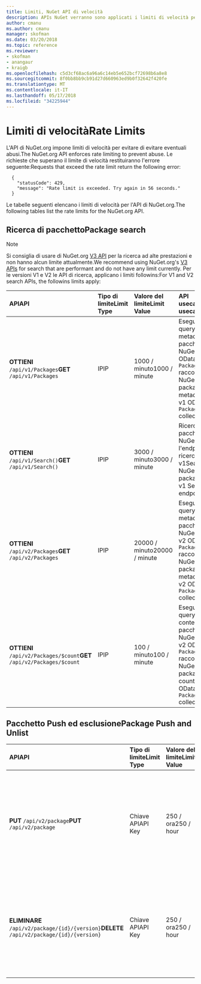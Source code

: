 ```yaml
---
title: Limiti, NuGet API di velocità
description: APIs NuGet verranno sono applicati i limiti di velocità per evitare abusi.
author: cmanu
ms.author: cmanu
manager: skofman
ms.date: 03/20/2018
ms.topic: reference
ms.reviewer:
- skofman
- anangaur
- kraigb
ms.openlocfilehash: c5d3cf68ac6a96a6c14eb5e652bcf72698b6a8e8
ms.sourcegitcommit: 8f0bb8bb9cb91d27d660963ed9b0f32642f420fe
ms.translationtype: MT
ms.contentlocale: it-IT
ms.lasthandoff: 05/17/2018
ms.locfileid: "34225944"
---
```

# <a name="rate-limits"></a><span data-ttu-id="59986-103">Limiti di velocità</span><span class="sxs-lookup"><span data-stu-id="59986-103">Rate Limits</span></span>

<span data-ttu-id="59986-104">L'API di NuGet.org impone limiti di velocità per evitare di evitare eventuali abusi.</span><span class="sxs-lookup"><span data-stu-id="59986-104">The NuGet.org API enforces rate limiting to prevent abuse.</span></span> <span data-ttu-id="59986-105">Le richieste che superano il limite di velocità restituiranno l'errore seguente:</span><span class="sxs-lookup"><span data-stu-id="59986-105">Requests that exceed the rate limit return the following error:</span></span> 

  ~~~
    {
      "statusCode": 429,
      "message": "Rate limit is exceeded. Try again in 56 seconds."
    }
  ~~~

<span data-ttu-id="59986-106">Le tabelle seguenti elencano i limiti di velocità per l'API di NuGet.org.</span><span class="sxs-lookup"><span data-stu-id="59986-106">The following tables list the rate limits for the NuGet.org API.</span></span>

## <a name="package-search"></a><span data-ttu-id="59986-107">Ricerca di pacchetto</span><span class="sxs-lookup"><span data-stu-id="59986-107">Package search</span></span>

> [!Note]
> <span data-ttu-id="59986-108">Si consiglia di usare di NuGet.org [V3 API](https://docs.microsoft.com/nuget/api/search-query-service-resource) per la ricerca ad alte prestazioni e non hanno alcun limite attualmente.</span><span class="sxs-lookup"><span data-stu-id="59986-108">We recommend using NuGet.org's [V3 APIs](https://docs.microsoft.com/nuget/api/search-query-service-resource) for search that are performant and do not have any limit currently.</span></span> <span data-ttu-id="59986-109">Per le versioni V1 e V2 le API di ricerca, applicano i limiti followins:</span><span class="sxs-lookup"><span data-stu-id="59986-109">For V1 and V2 search APIs, the followins limits apply:</span></span>


| <span data-ttu-id="59986-110">API</span><span class="sxs-lookup"><span data-stu-id="59986-110">API</span></span> | <span data-ttu-id="59986-111">Tipo di limite</span><span class="sxs-lookup"><span data-stu-id="59986-111">Limit Type</span></span> | <span data-ttu-id="59986-112">Valore del limite</span><span class="sxs-lookup"><span data-stu-id="59986-112">Limit Value</span></span> | <span data-ttu-id="59986-113">API usecase</span><span class="sxs-lookup"><span data-stu-id="59986-113">API usecase</span></span> |
|:---|:---|:---|:---|
<span data-ttu-id="59986-114">**OTTIENI** `/api/v1/Packages`</span><span class="sxs-lookup"><span data-stu-id="59986-114">**GET** `/api/v1/Packages`</span></span> | <span data-ttu-id="59986-115">IP</span><span class="sxs-lookup"><span data-stu-id="59986-115">IP</span></span> | <span data-ttu-id="59986-116">1000 / minuto</span><span class="sxs-lookup"><span data-stu-id="59986-116">1000 / minute</span></span> | <span data-ttu-id="59986-117">Eseguire una query dei metadati del pacchetto NuGet tramite OData v1 `Packages` raccolta</span><span class="sxs-lookup"><span data-stu-id="59986-117">Query NuGet package metadata via v1 OData `Packages` collection</span></span> |
<span data-ttu-id="59986-118">**OTTIENI** `/api/v1/Search()`</span><span class="sxs-lookup"><span data-stu-id="59986-118">**GET** `/api/v1/Search()`</span></span> | <span data-ttu-id="59986-119">IP</span><span class="sxs-lookup"><span data-stu-id="59986-119">IP</span></span> | <span data-ttu-id="59986-120">3000 / minuto</span><span class="sxs-lookup"><span data-stu-id="59986-120">3000 / minute</span></span> | <span data-ttu-id="59986-121">Ricerca per i pacchetti NuGet tramite l'endpoint di ricerca v1</span><span class="sxs-lookup"><span data-stu-id="59986-121">Search for NuGet packages via v1 Search endpoint</span></span> | 
<span data-ttu-id="59986-122">**OTTIENI** `/api/v2/Packages`</span><span class="sxs-lookup"><span data-stu-id="59986-122">**GET** `/api/v2/Packages`</span></span> | <span data-ttu-id="59986-123">IP</span><span class="sxs-lookup"><span data-stu-id="59986-123">IP</span></span> | <span data-ttu-id="59986-124">20000 / minuto</span><span class="sxs-lookup"><span data-stu-id="59986-124">20000 / minute</span></span> | <span data-ttu-id="59986-125">Eseguire una query dei metadati del pacchetto NuGet tramite v2 OData `Packages` raccolta</span><span class="sxs-lookup"><span data-stu-id="59986-125">Query NuGet package metadata via v2 OData `Packages` collection</span></span> | 
<span data-ttu-id="59986-126">**OTTIENI** `/api/v2/Packages/$count`</span><span class="sxs-lookup"><span data-stu-id="59986-126">**GET** `/api/v2/Packages/$count`</span></span> | <span data-ttu-id="59986-127">IP</span><span class="sxs-lookup"><span data-stu-id="59986-127">IP</span></span> | <span data-ttu-id="59986-128">100 / minuto</span><span class="sxs-lookup"><span data-stu-id="59986-128">100 / minute</span></span> | <span data-ttu-id="59986-129">Eseguire una query conteggio pacchetto NuGet tramite v2 OData `Packages` raccolta</span><span class="sxs-lookup"><span data-stu-id="59986-129">Query NuGet package count via v2 OData `Packages` collection</span></span> | 

## <a name="package-push-and-unlist"></a><span data-ttu-id="59986-130">Pacchetto Push ed esclusione</span><span class="sxs-lookup"><span data-stu-id="59986-130">Package Push and Unlist</span></span>

| <span data-ttu-id="59986-131">API</span><span class="sxs-lookup"><span data-stu-id="59986-131">API</span></span> | <span data-ttu-id="59986-132">Tipo di limite</span><span class="sxs-lookup"><span data-stu-id="59986-132">Limit Type</span></span> | <span data-ttu-id="59986-133">Valore del limite</span><span class="sxs-lookup"><span data-stu-id="59986-133">Limit Value</span></span> | <span data-ttu-id="59986-134">API usecase</span><span class="sxs-lookup"><span data-stu-id="59986-134">API usecase</span></span> | 
|:---|:---|:---|:--- |
<span data-ttu-id="59986-135">**PUT** `/api/v2/package`</span><span class="sxs-lookup"><span data-stu-id="59986-135">**PUT** `/api/v2/package`</span></span> | <span data-ttu-id="59986-136">Chiave API</span><span class="sxs-lookup"><span data-stu-id="59986-136">API Key</span></span> | <span data-ttu-id="59986-137">250 / ora</span><span class="sxs-lookup"><span data-stu-id="59986-137">250 / hour</span></span> | <span data-ttu-id="59986-138">Caricare un nuovo pacchetto NuGet (versione) tramite l'endpoint di push v2</span><span class="sxs-lookup"><span data-stu-id="59986-138">Upload a new NuGet package (version) via v2 push endpoint</span></span> 
<span data-ttu-id="59986-139">**ELIMINARE** `/api/v2/package/{id}/{version}`</span><span class="sxs-lookup"><span data-stu-id="59986-139">**DELETE** `/api/v2/package/{id}/{version}`</span></span> | <span data-ttu-id="59986-140">Chiave API</span><span class="sxs-lookup"><span data-stu-id="59986-140">API Key</span></span> | <span data-ttu-id="59986-141">250 / ora</span><span class="sxs-lookup"><span data-stu-id="59986-141">250 / hour</span></span> | <span data-ttu-id="59986-142">Esclusione di un pacchetto NuGet (versione) tramite l'endpoint v2</span><span class="sxs-lookup"><span data-stu-id="59986-142">Unlist a NuGet package (version) via v2 endpoint</span></span> 
